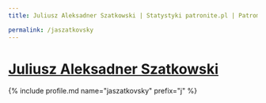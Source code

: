 ```yaml
---
title: Juliusz Aleksadner Szatkowski | Statystyki patronite.pl | Patromierz

permalink: /jaszatkovsky
---
```


# [Juliusz Aleksadner Szatkowski](https://patronite.pl/jaszatkovsky)

{% include profile.md name="jaszatkovsky" prefix="j" %}
